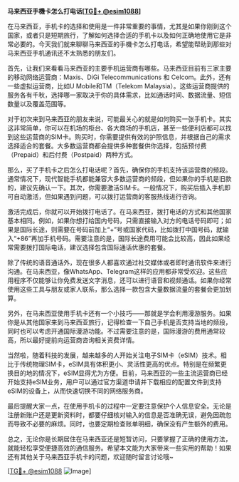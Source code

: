 **马来西亚手機卡怎么打电话[[TG💪+ @esim1088](https://t.me/s/esim1088)]**

在马来西亚，手机卡的选择和使用是一件非常重要的事情，尤其是如果你刚到这个国家，或者只是短期旅行，了解如何选择合适的手机卡以及如何正确地使用它是非常必要的。今天我们就来聊聊马来西亚的手機卡怎么打电话，希望能帮助到那些对马来西亚手机通讯还不太熟悉的朋友们。

首先，让我们来看看马来西亚的主要手机运营商有哪些。马来西亚目前有三家主要的移动网络运营商：Maxis、DiGi Telecommunications 和 Celcom。此外，还有一些虚拟运营商，比如U Mobile和TM（Telekom Malaysia）。这些运营商提供的服务各有千秋，选择哪一家取决于你的具体需求，比如通话时间、数据流量、短信数量以及覆盖范围等。

对于初次来到马来西亚的朋友来说，可能最关心的就是如何购买一张手机卡。其实这非常简单，你可以在机场的柜台、各大商场的手机店，甚至一些便利店都可以找到这些运营商的SIM卡。购买时，你需要提供有效的护照信息，并根据自己的需求选择适合的套餐。大多数运营商都会提供多种套餐供你选择，包括预付费（Prepaid）和后付费（Postpaid）两种方式。

那么，买了手机卡之后怎么打电话呢？首先，确保你的手机支持该运营商的频段。通常情况下，现代智能手机都能兼容大多数运营商的频段，但如果你的手机是旧款的，建议先确认一下。其次，你需要激活SIM卡。一般情况下，购买后插入手机即可自动激活，但如果遇到问题，可以拨打运营商的客服热线进行咨询。

激活完成后，你就可以开始拨打电话了。在马来西亚，拨打电话的方式和其他国家基本相同。例如，如果你想打给国内号码，只需直接输入对方的电话号码即可；如果是国际长途，则需要在号码前加上“+”号或国家代码，比如拨打中国号码，就输入“+86”再加手机号码。需要注意的是，国际长途费用可能会比较高，因此如果经常需要拨打国际电话，建议选择包含国际通话优惠的套餐。

除了传统的语音通话外，现在很多人都喜欢通过社交媒体或者即时通讯软件来进行沟通。在马来西亚，像WhatsApp、Telegram这样的应用都非常受欢迎。这些应用程序不仅能够让你免费发送文字消息，还可以进行语音和视频通话。如果你经常使用这些工具与朋友或家人联系，那么选择一款包含大量数据流量的套餐会更加划算。

另外，在马来西亚使用手机卡还有一个小技巧——那就是学会利用漫游服务。如果你是从其他国家来到马来西亚旅行，记得检查一下自己手机是否支持当地的频段，同时也可以考虑开通国际漫游功能。不过需要注意的是，国际漫游的费用通常较高，所以最好提前向运营商咨询相关资费详情。

当然啦，随着科技的发展，越来越多的人开始关注电子SIM卡（eSIM）技术。相比于传统物理SIM卡，eSIM具有体积更小、灵活性更高的优点。特别是在频繁更换目的地的情况下，eSIM显得尤为方便。目前，马来西亚的一些主流运营商已经开始支持eSIM业务，用户可以通过官方渠道申请并下载相应的配置文件到支持eSIM的设备上，从而快速切换不同的网络服务商。

最后提醒大家一点，在使用手机卡的过程中一定要注意保护个人信息安全。无论是注册新账户还是更新资料时，都要仔细核对输入的信息是否准确无误，避免因疏忽而导致不必要的麻烦。同时，也要定期检查账单明细，确保没有产生额外的费用。

总之，无论你是长期居住在马来西亚还是短暂访问，只要掌握了正确的使用方法，就能轻松享受便捷高效的通信服务。希望本文能为大家带来一些实用的帮助！如果还有其他关于马来西亚手机卡的问题，欢迎随时留言讨论哦~

[[TG💪+ @esim1088](https://t.me/s/esim1088) ![Image](https://i.postimg.cc/4NQfJmqS/Snipaste-2025-05-13-00-14-12.png)]